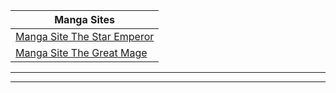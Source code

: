 | Manga Sites |
|-------------|
|[Manga Site The Star Emperor](/2020/08/27/Manga-Site-The-Star-Emperor.html)|
|[Manga Site The Great Mage](/2020/08/27/Manga-Site-The-Great-Mage.html)|
---
---
